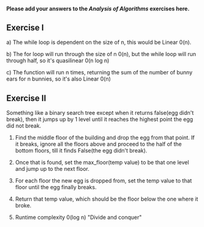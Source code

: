 #### Please add your answers to the **_Analysis of Algorithms_** exercises here.

## Exercise I

a) The while loop is dependent on the size of n, this would be Linear 0(n).

b) The for loop will run through the size of n 0(n), but the while loop will run through half, so it's quasilinear 0(n log n)

c) The function will run n times, returning the sum of the number of bunny ears for n bunnies, so it's also Linear 0(n)

## Exercise II

Something like a binary search tree except when it returns false(egg didn't break), then it jumps up by 1 level until it reaches the highest point the egg did not break.

1. Find the middle floor of the building and drop the egg from that point. If it breaks, ignore all the floors above and proceed to the half of the bottom floors, till it finds False(the egg didn't break).

2. Once that is found, set the max_floor(temp value) to be that one level and jump up to the next floor.

3. For each floor the new egg is dropped from, set the temp value to that floor until the egg finally breaks.

4. Return that temp value, which should be the floor below the one where it broke.

5. Runtime complexity 0(log n) "Divide and conquer"

